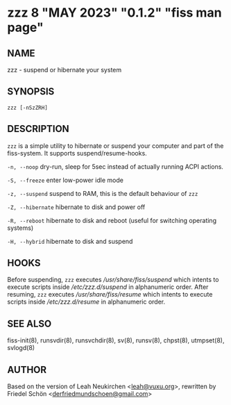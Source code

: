 # zzz 8 "MAY 2023" "0.1.2" "fiss man page"

## NAME

zzz - suspend or hibernate your system

## SYNOPSIS

`zzz [-nSzZRH]`

## DESCRIPTION

`zzz` is a simple utility to hibernate or suspend your computer and part of the fiss-system. It supports suspend/resume-hooks.

`-n, --noop`
dry-run, sleep for 5sec instead of actually running ACPI actions.

`-S, --freeze`
enter low-power idle mode

`-z, --suspend`
suspend to RAM, this is the default behaviour of `zzz`

`-Z, --hibernate`
hibernate to disk and power off

`-R, --reboot`
hibernate to disk and reboot (useful for switching operating systems)

`-H, --hybrid`
hibernate to disk and suspend

## HOOKS

Before suspending, `zzz` executes _/usr/share/fiss/suspend_ which intents to execute scripts inside _/etc/zzz.d/suspend_ in alphanumeric order. After resuming, `zzz` executes _/usr/share/fiss/resume_ which intents to execute scripts inside _/etc/zzz.d/resume_ in alphanumeric order.

## SEE ALSO

fiss-init(8), runsvdir(8), runsvchdir(8), sv(8), runsv(8), chpst(8), utmpset(8), svlogd(8)

## AUTHOR

Based on the version of Leah Neukirchen \<leah@vuxu.org\>, rewritten by Friedel Schön \<derfriedmundschoen@gmail.com\>
